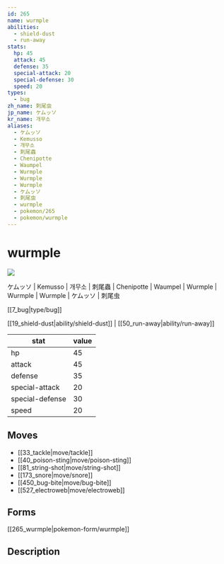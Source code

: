 ```yaml
---
id: 265
name: wurmple
abilities:
  - shield-dust
  - run-away
stats:
  hp: 45
  attack: 45
  defense: 35
  special-attack: 20
  special-defense: 30
  speed: 20
types:
  - bug
zh_name: 刺尾虫
jp_name: ケムッソ
kr_name: 개무소
aliases:
  - ケムッソ
  - Kemusso
  - 개무소
  - 刺尾蟲
  - Chenipotte
  - Waumpel
  - Wurmple
  - Wurmple
  - Wurmple
  - ケムッソ
  - 刺尾虫
  - wurmple
  - pokemon/265
  - pokemon/wurmple
---
```

# wurmple

![](https://raw.githubusercontent.com/PokeAPI/sprites/master/sprites/pokemon/265.png)

ケムッソ | Kemusso | 개무소 | 刺尾蟲 | Chenipotte | Waumpel | Wurmple | Wurmple | Wurmple | ケムッソ | 刺尾虫

[[7_bug|type/bug]]

[[19_shield-dust|ability/shield-dust]] | [[50_run-away|ability/run-away]]

|stat|value|
|---|---|
|hp|45|
|attack|45|
|defense|35|
|special-attack|20|
|special-defense|30|
|speed|20|


## Moves

- [[33_tackle|move/tackle]]
- [[40_poison-sting|move/poison-sting]]
- [[81_string-shot|move/string-shot]]
- [[173_snore|move/snore]]
- [[450_bug-bite|move/bug-bite]]
- [[527_electroweb|move/electroweb]]

## Forms



[[265_wurmple|pokemon-form/wurmple]]

## Description



